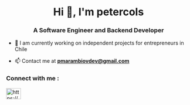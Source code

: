 <h1 align="center">Hi 👋, I'm petercols</h1>
<h3 align="center"> A Software Engineer and Backend Developer</h3>

- 🔭 I am currently working on independent projects for entrepreneurs in Chile

- 📫 Contact me at **pmarambiovdev@gmail.com**

<h3 align="left">Connect with me :</h3>
<p align="left">
<a href="https://www.linkedin.com/in/pedro-m-774b3512b/" target="blank"><img align="center" src="https://raw.githubusercontent.com/rahuldkjain/github-profile-readme-generator/master/src/images/icons/Social/linked-in-alt.svg" alt="https://www.linkedin.com/in/pedro-mv-774b3512b/" height="30" width="40" /></a>
</p>


